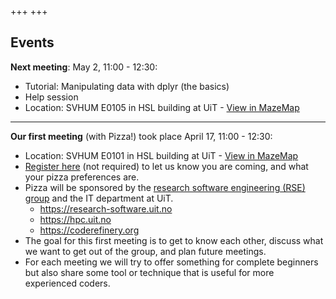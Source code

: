 +++
+++

## Events

**Next meeting**: May 2, 11:00 - 12:30:
  - Tutorial: Manipulating data with dplyr (the basics)
  - Help session
  - Location: SVHUM E0105 in HSL building at UiT - [View in MazeMap](https://link.mazemap.com/H1i51Mxo)

---

**Our first meeting** (with Pizza!) took place April 17, 11:00 - 12:30:
  - Location: SVHUM E0101 in HSL building at UiT - [View in MazeMap](https://link.mazemap.com/dFmueM6i)
  - [Register here](https://nettskjema.no/a/rtromso) (not required) to let us know you are coming, and what your pizza preferences are.
  - Pizza will be sponsored by the [research software engineering (RSE) group](https://research-software.uit.no/) and the IT department at UiT.
    - <https://research-software.uit.no> 
    - <https://hpc.uit.no> 
    - <https://coderefinery.org> 
  - The goal for this first meeting is to get to know each other, discuss what we want to get out of the group, and plan future meetings.
  - For each meeting we will try to offer something for complete beginners but
    also share some tool or technique that is useful for more experienced
    coders.
